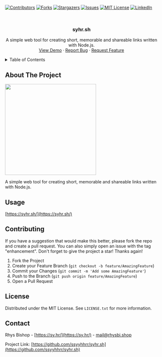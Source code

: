 <a name="readme-top"></a>

<!-- PROJECT SHIELDS -->
[![Contributors][contributors-shield]][contributors-url]
[![Forks][forks-shield]][forks-url]
[![Stargazers][stars-shield]][stars-url]
[![Issues][issues-shield]][issues-url]
[![MIT License][license-shield]][license-url]
[![LinkedIn][linkedin-shield]][linkedin-url]

<!-- PROJECT LOGO -->
<br />
<div align="center">
  <h3 align="center">syhr.sh</h3>

  <p align="center">
    A simple web tool for creating short, memorable and shareable links written with Node.js.
    <br />
    <a href="https://syhr.sh/">View Demo</a>
    ·
    <a href="https://github.com/ssyyhhrr/syhr.sh/issues">Report Bug</a>
    ·
    <a href="https://github.com/ssyyhhrr/syhr.sh/issues">Request Feature</a>
  </p>
</div>

<!-- TABLE OF CONTENTS -->
<details>
  <summary>Table of Contents</summary>
  <ol>
    <li>
      <a href="#about-the-project">About The Project</a>
    </li>
    <li><a href="#usage">Usage</a></li>
    <li><a href="#contributing">Contributing</a></li>
    <li><a href="#license">License</a></li>
    <li><a href="#contact">Contact</a></li>
  </ol>
</details>

<!-- ABOUT THE PROJECT -->
## About The Project

<img src="https://sy.hr/files/2022-11-06_17-50-19_d4foxqz8tPf91jCp.png" height="300">

A simple web tool for creating short, memorable and shareable links written with Node.js.

<!-- USAGE EXAMPLES -->
## Usage

[https://syhr.sh/](https://syhr.sh/)

<!-- CONTRIBUTING -->
## Contributing

If you have a suggestion that would make this better, please fork the repo and create a pull request. You can also simply open an issue with the tag "enhancement".
Don't forget to give the project a star! Thanks again!

1. Fork the Project
2. Create your Feature Branch (`git checkout -b feature/AmazingFeature`)
3. Commit your Changes (`git commit -m 'Add some AmazingFeature'`)
4. Push to the Branch (`git push origin feature/AmazingFeature`)
5. Open a Pull Request

<!-- LICENSE -->
## License

Distributed under the MIT License. See `LICENSE.txt` for more information.

<!-- CONTACT -->
## Contact

Rhys Bishop - [https://sy.hr/](https://sy.hr/) - mail@rhysbi.shop

Project Link: [https://github.com/ssyyhhrr/syhr.sh](https://github.com/ssyyhhrr/syhr.sh)

<!-- MARKDOWN LINKS & IMAGES -->
<!-- https://www.markdownguide.org/basic-syntax/#reference-style-links -->
[contributors-shield]: https://img.shields.io/github/contributors/ssyyhhrr/syhr.sh.svg?style=for-the-badge
[contributors-url]: https://github.com/ssyyhhrr/syhr.sh/graphs/contributors
[forks-shield]: https://img.shields.io/github/forks/ssyyhhrr/syhr.sh.svg?style=for-the-badge
[forks-url]: https://github.com/ssyyhhrr/syhr.sh/network/members
[stars-shield]: https://img.shields.io/github/stars/ssyyhhrr/syhr.sh.svg?style=for-the-badge
[stars-url]: https://github.com/ssyyhhrr/syhr.sh/stargazers
[issues-shield]: https://img.shields.io/github/issues/ssyyhhrr/syhr.sh.svg?style=for-the-badge
[issues-url]: https://github.com/ssyyhhrr/syhr.sh/issues
[license-shield]: https://img.shields.io/github/license/ssyyhhrr/syhr.sh.svg?style=for-the-badge
[license-url]: https://github.com/ssyyhhrr/syhr.sh/blob/master/LICENSE.txt
[linkedin-shield]: https://img.shields.io/badge/-LinkedIn-black.svg?style=for-the-badge&logo=linkedin&colorB=555
[linkedin-url]: https://www.linkedin.com/in/rhys-bishop-158638214/
